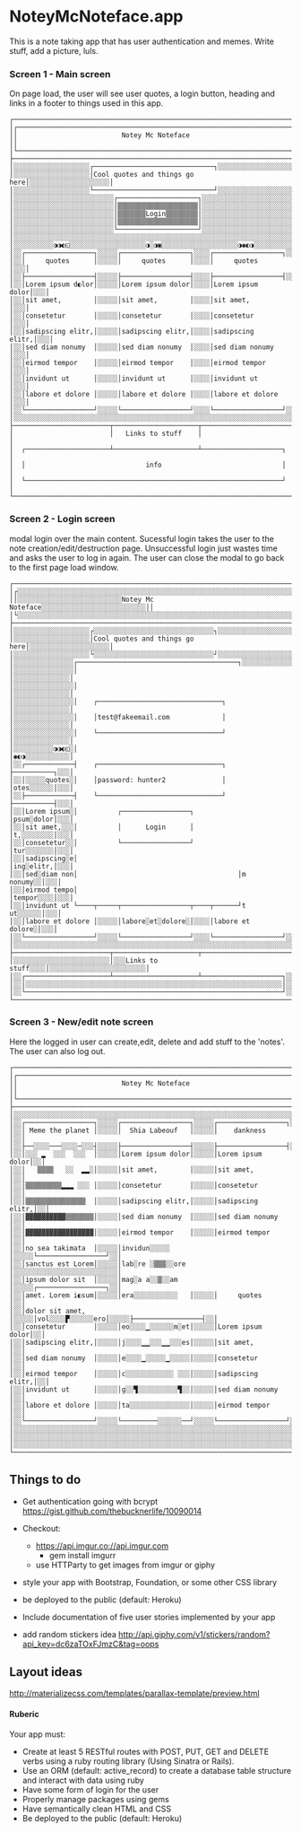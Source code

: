 # NoteyMcNoteface.app

This is a note taking app that has user authentication and memes.
Write stuff, add a picture, luls.

### Screen 1 - Main screen

On page load, the user will see user quotes, a login button, heading and links in a footer to things used in this app.
```
┌───────────────────────────────────────────────────────────────────────┐
│┌─────────────────────────────────────────────────────────────────────┐│
││                          Notey Mc Noteface                          ││
│└─────────────────────────────────────────────────────────────────────┘│
├───────────────────────────────────────────────────────────────────────┤
│░░░░░░░░░░░░░░░░░░░┌──────────────────────────────┐░░░░░░░░░░░░░░░░░░░░│
│░░░░░░░░░░░░░░░░░░░│Cool quotes and things go here│░░░░░░░░░░░░░░░░░░░░│
│░░░░░░░░░░░░░░░░░░░└──────────────────────────────┘░░░░░░░░░░░░░░░░░░░░│
│░░░░░░░░░░░░░░░░░░░░░░░░░┌────────────────────┐░░░░░░░░░░░░░░░░░░░░░░░░│
│░░░░░░░░░░░░░░░░░░░░░░░░░│▒▒▒▒▒▒▒▒▒▒▒▒▒▒▒▒▒▒▒▒│░░░░░░░░░░░░░░░░░░░░░░░░│
│░░░░░░░░░░░░░░░░░░░░░░░░░│▒▒▒▒▒▒▒Login▒▒▒▒▒▒▒▒│░░░░░░░░░░░░░░░░░░░░░░░░│
│░░░░░░░░░░░░░░░░░░░░░░░░░│▒▒▒▒▒▒▒▒▒▒▒▒▒▒▒▒▒▒▒▒│░░░░░░░░░░░░░░░░░░░░░░░░│
│░░░░░░░░░░░░░░░░░░░░░░░░░└────────────────────┘░░░░░░░░░░░░░░░░░░░░░░░░│
│░░░░░░░░░░░░░░░░░░░░░░░░░░░░░░░░░░░░░░░░░░░░░░░░░░░░░░░░░░░░░░░░░░░░░░░│
│░░░░░░░░░░◑◑◐◱░░░░░░░░░░░░░░░░░░░◑░◑▣░░░░░░░░░░░░░░░░░░░◑◉◐◑░░░░░░░░░░░│
│░░┌─────────────────┐░░░░░┌─────────────────┐░░░░┌─────────────────┐░░░│
│░░│     quotes      │░░░░░│     quotes      │░░░░│     quotes      │░░░│
│░░├─────────────────┤░░░░░├─────────────────┤░░░░├─────────────────┤░░░│
│░░│Lorem ipsum d◐lor│░░░░░│Lorem ipsum dolor│░░░░│Lorem ipsum dolor│░░░│
│░░│sit amet,        │░░░░░│sit amet,        │░░░░│sit amet,        │░░░│
│░░│consetetur       │░░░░░│consetetur       │░░░░│consetetur       │░░░│
│░░│sadipscing elitr,│░░░░░│sadipscing elitr,│░░░░│sadipscing elitr,│░░░│
│░░│sed diam nonumy  │░░░░░│sed diam nonumy  │░░░░│sed diam nonumy  │░░░│
│░░│eirmod tempor    │░░░░░│eirmod tempor    │░░░░│eirmod tempor    │░░░│
│░░│invidunt ut      │░░░░░│invidunt ut      │░░░░│invidunt ut      │░░░│
│░░│labore et dolore │░░░░░│labore et dolore │░░░░│labore et dolore │░░░│
│░░└─────────────────┘░░░░░└─────────────────┘░░░░└─────────────────┘░░░│
│░░░░░░░░░░░░░░░░░░░░░░░░░░░░░░░░░░░░░░░░░░░░░░░░░░░░░░░░░░░░░░░░░░░░░░░│
├────────────────────────┬─────────────────────┬────────────────────────┤
│                        │   Links to stuff    │                        │
│  ┌─────────────────────┴─────────────────────┴────────────────────┐   │
│  │                              info                              │   │
│  └────────────────────────────────────────────────────────────────┘   │
└───────────────────────────────────────────────────────────────────────┘
```
### Screen 2 - Login screen

modal login over the main content. Sucessful login takes the user to the note creation/edit/destruction page. Unsuccessful login just wastes time and asks the user to log in again. The user can close the modal to go back to the first page load window.
```
┌───────────────────────────────────────────────────────────────────────┐
│┌░░░░░░░░░░░░░░░░░░░░░░░░░░░░░░░░░░░░░░░░░░░░░░░░░░░░░░░░░░░░░░░░░░░░░┐│
││░░░░░░░░░░░░░░░░░░░░░░░░░░Notey Mc Noteface░░░░░░░░░░░░░░░░░░░░░░░░░░││
│└░░░░░░░░░░░░░░░░░░░░░░░░░░░░░░░░░░░░░░░░░░░░░░░░░░░░░░░░░░░░░░░░░░░░░┘│
├───────────────────────────────────────────────────────────────────────┤
│░░░░░░░░░░░░░░░░░░░┌░░░░░░░░░░░░░░░░░░░░░░░░░░░░░░┐░░░░░░░░░░░░░░░░░░░░│
│░░░░░░░░░░░░░░░░░░░│Cool quotes and things go here│░░░░░░░░░░░░░░░░░░░░│
│░░░░░░░░░░░░░░░░░░░└░░░░░░░░░░░░░░░░░░░░░░░░░░░░░░┘░░░░░░░░░░░░░░░░░░░░│
│░░░░░░░░░░░░░░░┌────────────────────────────────────────┐░░░░░░░░░░░░░░│
│░░░░░░░░░░░░░░░│                                        │░░░░░░░░░░░░░░│
│░░░░░░░░░░░░░░░│                                        │░░░░░░░░░░░░░░│
│░░░░░░░░░░░░░░░│    ┌───────────────────────────────┐   │░░░░░░░░░░░░░░│
│░░░░░░░░░░░░░░░│    │test@fakeemail.com             │   │░░░░░░░░░░░░░░│
│░░░░░░░░░░░░░░░│    └───────────────────────────────┘   │░░░░░░░░░░░░░░│
│░░░░░░░░░░◑◑◐◱░│                                        │◉◐◑░░░░░░░░░░░│
│░░┌────────────┤    ┌───────────────────────────────┐   ├──────────┐░░░│
│░░│░░░░░quotes░│    │password: hunter2              │   │otes░░░░░░│░░░│
│░░├────────────┤    └───────────────────────────────┘   ├──────────┤░░░│
│░░│Lorem ipsum░│          ┌─────────────────┐           │psum░dolor│░░░│
│░░│sit amet,░░░│          │      Login      │           │t,░░░░░░░░│░░░│
│░░│consetetur░░│          └─────────────────┘           │tur░░░░░░░│░░░│
│░░│sadipscing░e│                                        │ing░elitr,│░░░│
│░░│sed░diam non│                                        │m nonumy░░│░░░│
│░░│eirmod tempo│                                        │tempor░░░░│░░░│
│░░│invidunt ut └────┬─────┬─────────────────┬────┬──────┘t ut░░░░░░│░░░│
│░░│labore et dolore │░░░░░│labore░et░dolore░│░░░░│labore et dolore░│░░░│
│░░└─────────────────┘░░░░░└─────────────────┘░░░░└─────────────────┘░░░│
│░░░░░░░░░░░░░░░░░░░░░░░░░░░░░░░░░░░░░░░░░░░░░░░░░░░░░░░░░░░░░░░░░░░░░░░│
├────────────────────────┬─────────────────────┬────────────────────────┤
│░░░░░░░░░░░░░░░░░░░░░░░░│░░░Links to stuff░░░░│░░░░░░░░░░░░░░░░░░░░░░░░│
│░░┌─────────────────────┴─────────────────────┴────────────────────┐░░░│
│░░│░░░░░░░░░░░░░░░░░░░░░░░░░░░░░░░░░░░░░░░░░░░░░░░░░░░░░░░░░░░░░░░░│░░░│
│░░└────────────────────────────────────────────────────────────────┘░░░│
└───────────────────────────────────────────────────────────────────────┘
```

### Screen 3 - New/edit note screen
Here the logged in user can create,edit, delete and add stuff to the 'notes'. The user can also log out.
```
┌───────────────────────────────────────────────────────────────────────┐
│┌─────────────────────────────────────────────────────────────────────┐│
││                          Notey Mc Noteface                          ││
│└─────────────────────────────────────────────────────────────────────┘│
├───────────────────────────────────────────────────────────────────────┤
│░░░░░░░░░░░░░░░░░░░░░░░░░░░░░░░░░░░░░░░░░░░░░░░░░░░░░░░░░░░░░░░░░░░░░░░│
│░░┌─────────────────┐░░░░░┌─────────────────┐░░░░░┌─────────────────┐░░│
│░░│ Meme the planet │░░░░░│  Shia Labeouf   │░░░░░│    dankness     │░░│
│░░├──░░░░───░░░░─░░░┤░░░░░├─────────────────┤░░░░░├─────────────────┤░░│
│░░│░░░ ▂  ░░░  ░░░  │░░░░░│Lorem ipsum dolor│░░░░░│Lorem ipsum dolor│░░│
│░░│   ▒▒▒▒   ░░  ▂▂░│░░░░░│sit amet,        │░░░░░│sit amet,        │░░│
│░░│▒▒▒▒▒▒▒▒▒▂▂▂ ░░░ │░░░░░│consetetur       │░░░░░│consetetur       │░░│
│░░│▒▒▒▒▒▒▒▒▒▒▒▒▒▒▒  │░░░░░│sadipscing elitr,│░░░░░│sadipscing elitr,│░░│
│░░│▓▓▓▓▓▓▓▓▓▓▒▒▒▒▒▒▒│░░░░░│sed diam nonumy  │░░░░░│sed diam nonumy  │░░│
│░░│▓▓▓▓▓▓▓▓▓▓▓▓▓▓▓▓▓│░░░░░│eirmod tempor    │░░░░░│eirmod tempor    │░░│
│░░│no sea takimata  │░░░░░│invidun░░░░░     │░░░░░└─────────────────┘░░│
│░░│sanctus est Lorem│░░░░░│lab░re ░▒▒▒░░ore │░░░░░░░░░░░░░░░░░░░░░░░░░░│
│░░│ipsum dolor sit  │░░░░░│mag░a a░░▒░░am   │░░░░░┌─────────────────┐░░│
│░░│amet. Lorem i◐sum│░░░░░│era░░░░░░░░░░░   │░░░░░│     quotes      │░░│
│░░│dolor sit amet,  │░░░░░│vol░░░░▛░░░░░░ero│░░░░░├─────────────────┤░░│
│░░│consetetur       │░░░░░│eo░░░░▁░░░░░░m░et│░░░░░│Lorem ipsum dolor│░░│
│░░│sadipscing elitr,│░░░░░│j░░░░▁▁░░░▁▁░░░es│░░░░░│sit amet,        │░░│
│░░│sed diam nonumy  │░░░░░│e░░░░▁░░░░░▁░░░░░│░░░░░│consetetur       │░░│
│░░│eirmod tempor    │░░░░░│c░░░░░░░░░░░░ ░░░│░░░░░│sadipscing elitr,│░░│
│░░│invidunt ut      │░░░░░│g░░▜░░░░░░░░░░▜░░│░░░░░│sed diam nonumy  │░░│
│░░│labore et dolore │░░░░░│ta░░░░░░░░░░░░░░░│░░░░░│eirmod tempor    │░░│
│░░└─────────────────┘░░░░░└─────────░░░░░░──┘░░░░░└─────────────────┘░░│
│░░░░░░░░░░░░░░░░░░░░░░░░░░░░░░░░░░░░░░░░░░░░░░░░░░░░░░░░░░░░░░░░░░░░░░░│
│░░░░░░░░░░░░░░░░░░░░░░░░░░░░░░░░░░░░░░░░░░░░░░░░░░░░░░░░░░░░░░░░░░░░░░░│
│░░░░░░░░░░░░░░░░░░░░░░░░░░░░░░░░░░░░░░░░░░░░░░░░░░░░░░░░░░░░░░░░░░░░░░░│
└───────────────────────────────────────────────────────────────────────┘
```


## Things to do
- Get authentication going with bcrypt
https://gist.github.com/thebucknerlife/10090014

- Checkout:
  - https://api.imgur.co://api.imgur.com
    - gem install imgurr
  - use HTTParty to get images from imgur or giphy

- style your app with Bootstrap, Foundation, or some other CSS library

- be deployed to the public (default: Heroku)

- Include documentation of five user stories implemented by your app

- add random stickers idea
http://api.giphy.com/v1/stickers/random?api_key=dc6zaTOxFJmzC&tag=oops


## Layout ideas
http://materializecss.com/templates/parallax-template/preview.html


#### Ruberic
Your app must:
* Create at least 5 RESTful routes with POST, PUT, GET and DELETE verbs using a ruby routing library (Using Sinatra or Rails).
* Use an ORM (default: active_record) to create a database table structure and interact with data using ruby
* Have some form of login for the user
* Properly manage packages using gems
* Have semantically clean HTML and CSS
* Be deployed to the public (default: Heroku)

